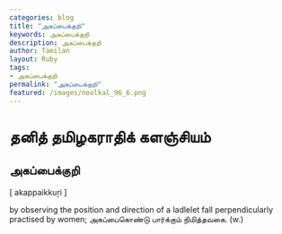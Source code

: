 ```yaml
---  
categories: blog  
title: "அகப்பைக்குறி"
keywords: அகப்பைக்குறி  
description: அகப்பைக்குறி
author: Tamilan  
layout: Ruby  
tags:     
- அகப்பைக்குறி
permalink: "அகப்பைக்குறி"  
featured: /images/noolkal_96_6.png  
--- 
```

# தனித் தமிழகராதிக் களஞ்சியம்
## அகப்பைக்குறி

[ akappaikkuṟi ]  
  
by observing the position and direction of a ladlelet fall perpendicularly  
practised by women; அகப்பைகொண்டு பார்க்கும் நிமித்தவகை. (w.)